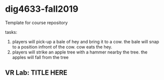 # dig4633-fall2019
Template for course repository

tasks:
1. players will pick-up a bale of hey and bring it to a cow. the bale will snap to a position infront of the cow. cow eats the hey.
2. players will strike an apple tree with a hammer nearby the tree. the apples will fall from the tree
## VR Lab: TITLE HERE
